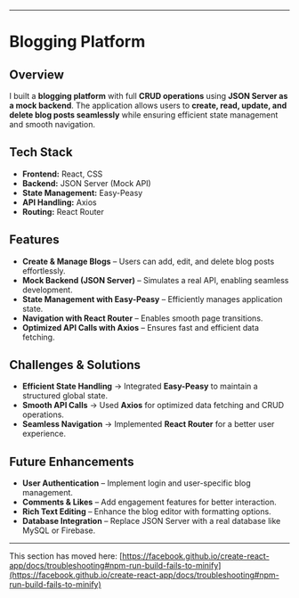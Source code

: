 
---

# **Blogging Platform**  

## **Overview**  
I built a **blogging platform** with full **CRUD operations** using **JSON Server as a mock backend**. The application allows users to **create, read, update, and delete blog posts seamlessly** while ensuring efficient state management and smooth navigation.  

## **Tech Stack**  
- **Frontend:** React, CSS  
- **Backend:** JSON Server (Mock API)  
- **State Management:** Easy-Peasy  
- **API Handling:** Axios  
- **Routing:** React Router  

## **Features**  
- **Create & Manage Blogs** – Users can add, edit, and delete blog posts effortlessly.  
- **Mock Backend (JSON Server)** – Simulates a real API, enabling seamless development.  
- **State Management with Easy-Peasy** – Efficiently manages application state.  
- **Navigation with React Router** – Enables smooth page transitions.  
- **Optimized API Calls with Axios** – Ensures fast and efficient data fetching.  

## **Challenges & Solutions**  
- **Efficient State Handling** → Integrated **Easy-Peasy** to maintain a structured global state.  
- **Smooth API Calls** → Used **Axios** for optimized data fetching and CRUD operations.  
- **Seamless Navigation** → Implemented **React Router** for a better user experience.  

## **Future Enhancements**  
- **User Authentication** – Implement login and user-specific blog management.  
- **Comments & Likes** – Add engagement features for better interaction.  
- **Rich Text Editing** – Enhance the blog editor with formatting options.  
- **Database Integration** – Replace JSON Server with a real database like MySQL or Firebase.  
---

This section has moved here: [https://facebook.github.io/create-react-app/docs/troubleshooting#npm-run-build-fails-to-minify](https://facebook.github.io/create-react-app/docs/troubleshooting#npm-run-build-fails-to-minify)
